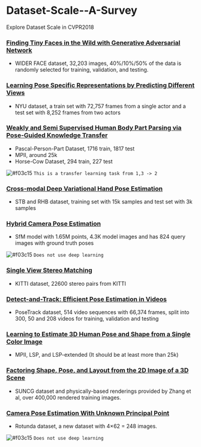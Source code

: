 # Dataset-Scale--A-Survey

Explore Dataset Scale in CVPR2018

### [Finding Tiny Faces in the Wild with Generative Adversarial Network](http://openaccess.thecvf.com/content_cvpr_2018/papers/Bai_Finding_Tiny_Faces_CVPR_2018_paper.pdf)

* WIDER FACE dataset, 32,203 images, 40%/10%/50% of the data is randomly selected for training, validation, and testing.

### [Learning Pose Specific Representations by Predicting Different Views](http://openaccess.thecvf.com/content_cvpr_2018/papers/Poier_Learning_Pose_Specific_CVPR_2018_paper.pdf)

* NYU dataset, a train set with 72,757 frames from a single actor and a test set with 8,252 frames from two actors

### [Weakly and Semi Supervised Human Body Part Parsing via Pose-Guided Knowledge Transfer](http://openaccess.thecvf.com/content_cvpr_2018/papers/Fang_Weakly_and_Semi_CVPR_2018_paper.pdf)

* Pascal-Person-Part Dataset, 1716 train, 1817 test
* MPII, around 25k
* Horse-Cow Dataset, 294 train, 227 test

![#f03c15](https://placehold.it/15/f03c15/000000?text=+) `This is a transfer learning task from 1,3 -> 2`

### [Cross-modal Deep Variational Hand Pose Estimation](http://openaccess.thecvf.com/content_cvpr_2018/papers/Spurr_Cross-Modal_Deep_Variational_CVPR_2018_paper.pdf)

* STB and RHB dataset, training set with 15k samples and test set with 3k samples

### [Hybrid Camera Pose Estimation](http://openaccess.thecvf.com/content_cvpr_2018/papers/Camposeco_Hybrid_Camera_Pose_CVPR_2018_paper.pdf)

*  SfM model with 1.65M points, 4.3K model images and has 824 query images with ground truth poses

![#f03c15](https://placehold.it/15/f03c15/000000?text=+) `Does not use deep learning`

### [Single View Stereo Matching](http://openaccess.thecvf.com/content_cvpr_2018/papers/Luo_Single_View_Stereo_CVPR_2018_paper.pdf)

* KITTI dataset, 22600 stereo pairs from KITTI

### [Detect-and-Track: Efficient Pose Estimation in Videos](http://openaccess.thecvf.com/content_cvpr_2018/papers/Girdhar_Detect-and-Track_Efficient_Pose_CVPR_2018_paper.pdf)

* PoseTrack dataset, 514 video sequences with 66,374 frames, split into 300, 50 and 208 videos for training, validation and testing

### [Learning to Estimate 3D Human Pose and Shape from a Single Color Image](http://openaccess.thecvf.com/content_cvpr_2018/papers/Pavlakos_Learning_to_Estimate_CVPR_2018_paper.pdf)

* MPII, LSP, and LSP-extended (It should be at least more than 25k)

### [Factoring Shape, Pose, and Layout from the 2D Image of a 3D Scene](http://openaccess.thecvf.com/content_cvpr_2018/papers/Tulsiani_Factoring_Shape_Pose_CVPR_2018_paper.pdf)

* SUNCG dataset and  physically-based renderings provided by Zhang et al, over 400,000 rendered training images.

### [Camera Pose Estimation With Unknown Principal Point](http://openaccess.thecvf.com/content_cvpr_2018/papers/Larsson_Camera_Pose_Estimation_CVPR_2018_paper.pdf)

* Rotunda dataset, a new dataset with 4×62 = 248 images.

![#f03c15](https://placehold.it/15/f03c15/000000?text=+) `Does not use deep learning`




